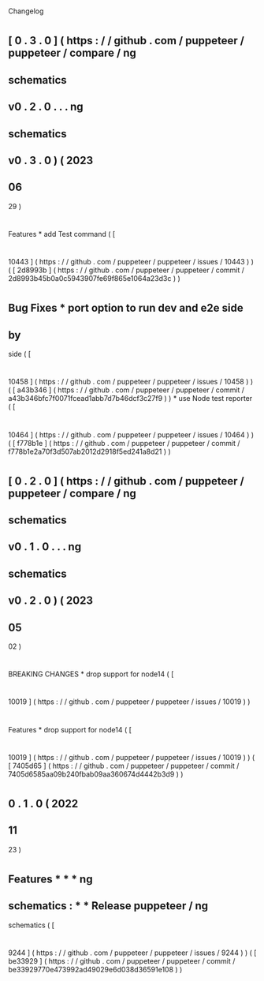 #
Changelog
#
#
[
0
.
3
.
0
]
(
https
:
/
/
github
.
com
/
puppeteer
/
puppeteer
/
compare
/
ng
-
schematics
-
v0
.
2
.
0
.
.
.
ng
-
schematics
-
v0
.
3
.
0
)
(
2023
-
06
-
29
)
#
#
#
Features
*
add
Test
command
(
[
#
10443
]
(
https
:
/
/
github
.
com
/
puppeteer
/
puppeteer
/
issues
/
10443
)
)
(
[
2d8993b
]
(
https
:
/
/
github
.
com
/
puppeteer
/
puppeteer
/
commit
/
2d8993b45b0a0c5943907fe69f865e1064a23d3c
)
)
#
#
#
Bug
Fixes
*
port
option
to
run
dev
and
e2e
side
-
by
-
side
(
[
#
10458
]
(
https
:
/
/
github
.
com
/
puppeteer
/
puppeteer
/
issues
/
10458
)
)
(
[
a43b346
]
(
https
:
/
/
github
.
com
/
puppeteer
/
puppeteer
/
commit
/
a43b346bfc7f0071fcead1abb7d7b46dcf3c27f9
)
)
*
use
Node
test
reporter
(
[
#
10464
]
(
https
:
/
/
github
.
com
/
puppeteer
/
puppeteer
/
issues
/
10464
)
)
(
[
f778b1e
]
(
https
:
/
/
github
.
com
/
puppeteer
/
puppeteer
/
commit
/
f778b1e2a70f3d507ab2012d2918f5ed241a8d21
)
)
#
#
[
0
.
2
.
0
]
(
https
:
/
/
github
.
com
/
puppeteer
/
puppeteer
/
compare
/
ng
-
schematics
-
v0
.
1
.
0
.
.
.
ng
-
schematics
-
v0
.
2
.
0
)
(
2023
-
05
-
02
)
#
#
#
BREAKING
CHANGES
*
drop
support
for
node14
(
[
#
10019
]
(
https
:
/
/
github
.
com
/
puppeteer
/
puppeteer
/
issues
/
10019
)
)
#
#
#
Features
*
drop
support
for
node14
(
[
#
10019
]
(
https
:
/
/
github
.
com
/
puppeteer
/
puppeteer
/
issues
/
10019
)
)
(
[
7405d65
]
(
https
:
/
/
github
.
com
/
puppeteer
/
puppeteer
/
commit
/
7405d6585aa09b240fbab09aa360674d4442b3d9
)
)
#
#
0
.
1
.
0
(
2022
-
11
-
23
)
#
#
#
Features
*
*
*
ng
-
schematics
:
*
*
Release
puppeteer
/
ng
-
schematics
(
[
#
9244
]
(
https
:
/
/
github
.
com
/
puppeteer
/
puppeteer
/
issues
/
9244
)
)
(
[
be33929
]
(
https
:
/
/
github
.
com
/
puppeteer
/
puppeteer
/
commit
/
be33929770e473992ad49029e6d038d36591e108
)
)

